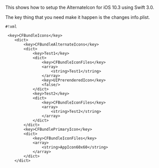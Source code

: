 This shows how to setup the AlternateIcon for iOS 10.3 using Swift 3.0.

The key thing that you need make it happen is the changes info.plist. 


```
#!xml

 <key>CFBundleIcons</key>
    <dict>
        <key>CFBundleAlternateIcons</key>
        <dict>
            <key>Test1</key>
            <dict>
                <key>CFBundleIconFiles</key>
                <array>
                    <string>Test1</string>
                </array>
                <key>UIPrerenderedIcon</key>
                <false/>
            </dict>
            <key>Test2</key>
            <dict>
                <key>CFBundleIconFiles</key>
                <array>
                    <string>Test2</string>
                </array>
            </dict>
        </dict>
        <key>CFBundlePrimaryIcon</key>
        <dict>
            <key>CFBundleIconFiles</key>
            <array>
                <string>AppIcon60x60</string>
            </array>
        </dict>
    </dict>
```